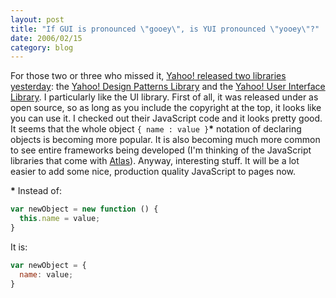 ```yaml
---
layout: post
title: "If GUI is pronounced \"gooey\", is YUI pronounced \"yooey\"?"
date: 2006/02/15
category: blog
---
```


For those two or three who missed it, [Yahoo! released two libraries yesterday](http://www.yuiblog.com/): the [Yahoo! Design Patterns Library](http://developer.yahoo.net/ypatterns) and the [Yahoo! User Interface Library](http://developer.yahoo.net/yui). I particularly like the UI library. First of all, it was released under as open source, so as long as you include the copyright at the top, it looks like you can use it. I checked out their JavaScript code and it looks pretty good. It seems that the whole object `{ name : value }`__*__ notation of declaring objects is becoming more popular. It is also becoming much more common to see entire frameworks being developed (I'm thinking of the JavaScript libraries that come with [Atlas](http://atlas.asp.net)). Anyway, interesting stuff. It will be a lot easier to add some nice, production quality JavaScript to pages now.

__*__ Instead of:

```javascript
var newObject = new function () {
  this.name = value;
}
```

It is:

```javascript
var newObject = {
  name: value;
}
```


